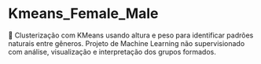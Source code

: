 # Kmeans_Female_Male
🚀 Clusterização com KMeans usando altura e peso para identificar padrões naturais entre gêneros. Projeto de Machine Learning não supervisionado com análise, visualização e interpretação dos grupos formados.
